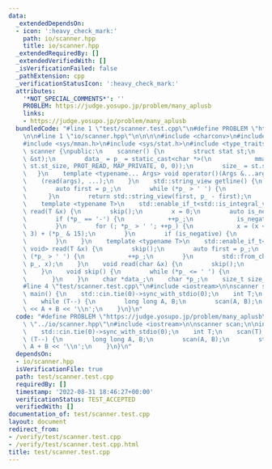 ```yaml
---
data:
  _extendedDependsOn:
  - icon: ':heavy_check_mark:'
    path: io/scanner.hpp
    title: io/scanner.hpp
  _extendedRequiredBy: []
  _extendedVerifiedWith: []
  _isVerificationFailed: false
  _pathExtension: cpp
  _verificationStatusIcon: ':heavy_check_mark:'
  attributes:
    '*NOT_SPECIAL_COMMENTS*': ''
    PROBLEM: https://judge.yosupo.jp/problem/many_aplusb
    links:
    - https://judge.yosupo.jp/problem/many_aplusb
  bundledCode: "#line 1 \"test/scanner.test.cpp\"\n#define PROBLEM \"https://judge.yosupo.jp/problem/many_aplusb\"\
    \n\n#line 1 \"io/scanner.hpp\"\n\n\n\n#include <charconv>\n#include <string_view>\n\
    #include <sys/mman.h>\n#include <sys/stat.h>\n#include <type_traits>\n\nstruct\
    \ scanner {\npublic:\n    scanner() {\n        struct stat st;\n        fstat(0,\
    \ &st);\n        data_ = p_ = static_cast<char *>(\n            mmap(nullptr,\
    \ st.st_size, PROT_READ, MAP_PRIVATE, 0, 0));\n        size_ = st.st_size;\n \
    \   }\n    template <typename... Args> void operator()(Args &...args) {\n    \
    \    (read(args), ...);\n    }\n    std::string_view getline() {\n        skip();\n\
    \        auto first = p_;\n        while (*p_ > ' ') {\n            ++p_;\n  \
    \      }\n        return std::string_view(first, p_ - first);\n    }\n\nprivate:\n\
    \    template <typename T>\n    std::enable_if_t<std::is_integral_v<T>, void>\
    \ read(T &x) {\n        skip();\n        x = 0;\n        auto is_negative = false;\n\
    \        if (*p_ == '-') {\n            ++p_;\n            is_negative = true;\n\
    \        }\n        for (; *p_ > ' '; ++p_) {\n            x = (x << 1) + (x <<\
    \ 3) + (*p_ & 15);\n        }\n        if (is_negative) {\n            x = -x;\n\
    \        }\n    }\n    template <typename T>\n    std::enable_if_t<std::is_floating_point_v<T>,\
    \ void> read(T &x) {\n        skip();\n        auto first = p_;\n        while\
    \ (*p_ > ' ') {\n            ++p_;\n        }\n        std::from_chars(first,\
    \ p_, x);\n    }\n    void read(char &x) {\n        skip();\n        x = *p_++;\n\
    \    }\n    void skip() {\n        while (*p_ <= ' ') {\n            ++p_;\n \
    \       }\n    }\n    char *data_;\n    char *p_;\n    size_t size_;\n};\n\n\n\
    #line 4 \"test/scanner.test.cpp\"\n#include <iostream>\n\nscanner scan;\n\nint\
    \ main() {\n    std::cin.tie(0)->sync_with_stdio(0);\n    int T;\n    scan(T);\n\
    \    while (T--) {\n        long long A, B;\n        scan(A, B);\n        std::cout\
    \ << A + B << '\\n';\n    }\n}\n"
  code: "#define PROBLEM \"https://judge.yosupo.jp/problem/many_aplusb\"\n\n#include\
    \ \"../io/scanner.hpp\"\n#include <iostream>\n\nscanner scan;\n\nint main() {\n\
    \    std::cin.tie(0)->sync_with_stdio(0);\n    int T;\n    scan(T);\n    while\
    \ (T--) {\n        long long A, B;\n        scan(A, B);\n        std::cout <<\
    \ A + B << '\\n';\n    }\n}\n"
  dependsOn:
  - io/scanner.hpp
  isVerificationFile: true
  path: test/scanner.test.cpp
  requiredBy: []
  timestamp: '2022-08-31 18:46:27+00:00'
  verificationStatus: TEST_ACCEPTED
  verifiedWith: []
documentation_of: test/scanner.test.cpp
layout: document
redirect_from:
- /verify/test/scanner.test.cpp
- /verify/test/scanner.test.cpp.html
title: test/scanner.test.cpp
---
```

